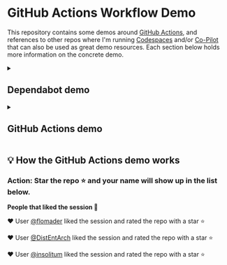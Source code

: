 # GitHub Actions Workflow Demo

This repository contains some demos around [GitHub Actions](https://docs.github.com/en/actions), and references to other repos where I'm running [Codespaces](https://github.com/features/codespaces) and/or [Co-Pilot](https://github.com/features/copilot) that can also be used as great demo resources. Each section below holds more information on the concrete demo.

<details>
<summary><h2>Dependabot demo</h2></summary>

### How to activate

settings -> security and analysis -> enable version updates

### How to add dependabot

To get started with Dependabot version updates, you'll need to specify which  package ecosystems to update and where the package manifests are located.  Please see the documentation for all configuration options:
https://docs.github.com/github/administering-a-repository/configuration-options-for-dependency-updates

```
version: 2
updates:
  - package-ecosystem: "github actions" # See documentation for possible values
    directory: "/" # Location of package manifests
    schedule:
      interval: "weekly"
```

</details>

<!--
<details>
<summary><h2>Codespaces demo</h2></summary>


we are going to use my personal demo repository 
https://github.com/jetzlstorfer/plattentests-go

1. go build
2. make run 
3. make run-function

</details>

<details>
<summary><h2>Co-pilot demo</h2></summary>

https://github.com/jetzlstorfer/plattentests-go 

in golang

e.g. adding functions to calculate prime numbers or to print text in a specific color

</details>
-->

<details>
<summary><h2>GitHub Actions demo</h2></summary>

The idea of the workflow with GitHub Actions is to automatically add a new entry to the list below when someone stars the repo.

The workflow file can be found in `.github/workflows/ratings.yml`. 

![permissions](./assets/actions-permissions.png)

</details>

## 💡 How the GitHub Actions demo works 

### Action: Star the repo ⭐ and your name will show up in the list below.

**People that liked the session 🥳**


❤️ User [@flomader](https://github.com/flomader) liked the session and rated the repo with a star ⭐

❤️ User [@DistEntArch](https://github.com/DistEntArch) liked the session and rated the repo with a star ⭐

❤️ User [@insolitum](https://github.com/insolitum) liked the session and rated the repo with a star ⭐
